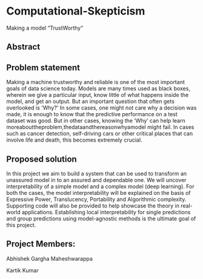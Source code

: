 # Computational-Skepticism
Making a model “​TrustWorthy​” 


## Abstract

 
## Problem statement 

Making a machine trustworthy and reliable is one of the most important goals of data science                today. Models are many times used as black boxes, wherein we give a particular input, know                little of what happens inside the model, and get an output. But an important question that often                 gets overlooked is 'Why?' In some cases, one might not care why a decision was made, it is                  enough to know that the predictive performance on a test dataset was good. But in other cases,                 knowing the ‘Why’ can help learn moreabouttheproblem,thedataandthereasonwhyamodel                  might fail. In cases such as cancer detection, self-driving cars or other critical places that can                involve life and death, this becomes extremely crucial. 
 
## Proposed solution 

In this project we aim to build a system that can be used to transform an unassured model in to an assured and dependable one. We will uncover interpretability of a simple model and a complex               model (deep learning). For both the cases, the model interpretability will be explained on the               basis of Expressive Power, Translucency, Portability and Algorithmic complexity. Supporting          code will also be provided to help showcase the theory in real-world applications. Establishing              local interpretability for single predictions and group predictions using model-agnostic methods           is the ultimate goal of this project. 
 
## Project Members: 

Abhishek Gargha Maheshwarappa

Kartik Kumar 
